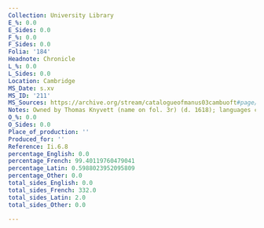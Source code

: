 ```yaml
---
Collection: University Library
E_%: 0.0
E_Sides: 0.0
F_%: 0.0
F_Sides: 0.0
Folia: '184'
Headnote: Chronicle
L_%: 0.0
L_Sides: 0.0
Location: Cambridge
MS_Date: s.xv
MS_ID: '211'
MS_Sources: https://archive.org/stream/catalogueofmanus03cambuoft#page/503/mode/1up
Notes: Owned by Thomas Knyvett (name on fol. 3r) (d. 1618); languages checked by KAM
O_%: 0.0
O_Sides: 0.0
Place_of_production: ''
Produced_for: ''
Reference: Ii.6.8
percentage_English: 0.0
percentage_French: 99.40119760479041
percentage_Latin: 0.5988023952095809
percentage_Other: 0.0
total_sides_English: 0.0
total_sides_French: 332.0
total_sides_Latin: 2.0
total_sides_Other: 0.0

---
```

